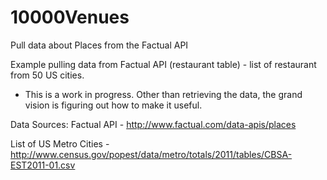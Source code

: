 10000Venues
===========

Pull data about Places from the Factual API

Example pulling data from Factual API (restaurant table) - list of restaurant from 50 US cities.

* This is a work in progress. Other than retrieving the data, the grand vision is figuring out how to make it useful.


Data Sources:
Factual API - http://www.factual.com/data-apis/places

List of US Metro Cities - http://www.census.gov/popest/data/metro/totals/2011/tables/CBSA-EST2011-01.csv 
